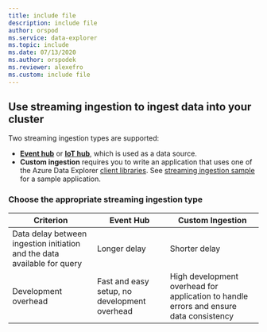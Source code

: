 ```yaml
---
title: include file
description: include file
author: orspod
ms.service: data-explorer
ms.topic: include
ms.date: 07/13/2020
ms.author: orspodek
ms.reviewer: alexefro
ms.custom: include file
---
```

## Use streaming ingestion to ingest data into your cluster

Two streaming ingestion types are supported:

* [**Event hub**](../ingest-data-event-hub.md) or [**IoT hub**](../ingest-data-iot-hub.md), which is used as a data source.
* **Custom ingestion** requires you to write an application that uses one of the Azure Data Explorer [client libraries](../kusto/api/client-libraries.md). See [streaming ingestion sample](https://github.com/Azure/azure-kusto-samples-dotnet/tree/master/client/StreamingIngestionSample) for a sample application.

### Choose the appropriate streaming ingestion type

|Criterion|Event Hub|Custom Ingestion|
|---------|---------|---------|
|Data delay between ingestion initiation and the data available for query | Longer delay | Shorter delay  |
|Development overhead | Fast and easy setup, no development overhead | High development overhead for application to handle errors and ensure data consistency |
